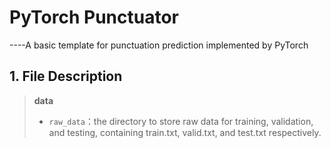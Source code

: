 # PyTorch Punctuator
----A basic template for punctuation prediction implemented by PyTorch

## 1. File Description
> **data**
> * `raw_data`：the directory to store raw data for training, validation, and testing, containing train.txt, valid.txt, and test.txt respectively.
